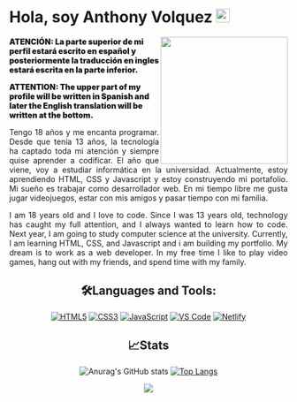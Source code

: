# Hola, soy Anthony Volquez <a target="_blank" rel="noopener noreferrer" href="https://camo.githubusercontent.com/e8e7b06ecf583bc040eb60e44eb5b8e0ecc5421320a92929ce21522dbc34c891/68747470733a2f2f6d656469612e67697068792e636f6d2f6d656469612f6876524a434c467a6361737252346961377a2f67697068792e676966"><img src="https://camo.githubusercontent.com/e8e7b06ecf583bc040eb60e44eb5b8e0ecc5421320a92929ce21522dbc34c891/68747470733a2f2f6d656469612e67697068792e636f6d2f6d656469612f6876524a434c467a6361737252346961377a2f67697068792e676966" width="25px" data-canonical-src="https://media.giphy.com/media/hvRJCLFzcasrR4ia7z/giphy.gif" style="max-width: 100%;"></a>

<a target="_blank" rel="noopener noreferrer" href="https://camo.githubusercontent.com/62da68eb62b1e5f175f7d1f0191dd89a653d7908feb22d37d4a0ab07365d6791/68747470733a2f2f6d656469612e67697068792e636f6d2f6d656469612f4d3967624264396e6244724f5475314d71782f67697068792e676966"><img align="right" src="https://camo.githubusercontent.com/62da68eb62b1e5f175f7d1f0191dd89a653d7908feb22d37d4a0ab07365d6791/68747470733a2f2f6d656469612e67697068792e636f6d2f6d656469612f4d3967624264396e6244724f5475314d71782f67697068792e676966" width="230" data-canonical-src="https://media.giphy.com/media/M9gbBd9nbDrOTu1Mqx/giphy.gif" style="max-width: 100%;"></a>

<strong style="font-weight:900;">ATENCIÓN: La parte superior de mi perfil estará escrito en español y posteriormente la traducción en ingles estará escrita en la parte inferior.<br>
  
ATTENTION: The upper part of my profile will be written in Spanish and later the English translation will be written at the bottom.</strong>

<p align="justify">Tengo 18 años y me encanta programar. Desde que tenía 13 años, la tecnología ha captado toda mi atención y siempre quise aprender a codificar. El año que viene, voy a estudiar informática en la universidad. Actualmente, estoy aprendiendo HTML, CSS y Javascript y estoy construyendo mi portafolio. Mi sueño es trabajar como desarrollador web. En mi tiempo libre me gusta jugar videojuegos, estar con mis amigos y pasar tiempo con mi familia.</p> 


<p align="justify">I am 18 years old and I love to code. Since I was 13 years old, technology has caught my full attention, and I always wanted to learn how to code. Next year, I am going to study computer science at the university. Currently, I am learning HTML, CSS, and Javascript and i am building my portfolio. My dream is to work as a web developer. In my free time I like to play video games, hang out with my friends, and spend time with my family.</p>

<h2 align="center"><g-emoji class="g-emoji" alias="hammer_and_wrench" fallback-src="https://github.githubassets.com/images/icons/emoji/unicode/1f6e0.png">🛠️</g-emoji>Languages and Tools:</h2>

<div align="center">
<a target="_blank" rel="noopener noreferrer" href="https://camo.githubusercontent.com/9a7c8c4ee62739436a191706be9f786a813dc377ce778522da198cb94874dc22/68747470733a2f2f696d672e736869656c64732e696f2f62616467652f2d48544d4c352d2532334534344432373f7374796c653d666c61742d737175617265266c6f676f3d68746d6c35266c6f676f436f6c6f723d666666666666"><img src="https://camo.githubusercontent.com/9a7c8c4ee62739436a191706be9f786a813dc377ce778522da198cb94874dc22/68747470733a2f2f696d672e736869656c64732e696f2f62616467652f2d48544d4c352d2532334534344432373f7374796c653d666c61742d737175617265266c6f676f3d68746d6c35266c6f676f436f6c6f723d666666666666" alt="HTML5" data-canonical-src="https://img.shields.io/badge/-HTML5-%23E44D27?style=flat-square&amp;logo=html5&amp;logoColor=ffffff" style="max-width: 100%;"></a>
<a target="_blank" rel="noopener noreferrer" href="https://camo.githubusercontent.com/19d98ab99fe0a1a5c00ef27920be3ada8548f2476877db0598960ac2a5f8788d/68747470733a2f2f696d672e736869656c64732e696f2f62616467652f2d435353332d2532333135373242363f7374796c653d666c61742d737175617265266c6f676f3d63737333"><img src="https://camo.githubusercontent.com/19d98ab99fe0a1a5c00ef27920be3ada8548f2476877db0598960ac2a5f8788d/68747470733a2f2f696d672e736869656c64732e696f2f62616467652f2d435353332d2532333135373242363f7374796c653d666c61742d737175617265266c6f676f3d63737333" alt="CSS3" data-canonical-src="https://img.shields.io/badge/-CSS3-%231572B6?style=flat-square&amp;logo=css3" style="max-width: 100%;"></a>
<a target="_blank" rel="noopener noreferrer" href="https://camo.githubusercontent.com/a1309b252e82434062012a8073fa9fc1416a96289b7ca11555577b9fbe1cf03e/68747470733a2f2f696d672e736869656c64732e696f2f62616467652f2d4a6176615363726970742d2532334637444631433f7374796c653d666c61742d737175617265266c6f676f3d6a617661736372697074266c6f676f436f6c6f723d303030303030266c6162656c436f6c6f723d25323346374446314326636f6c6f723d253233464643453541"><img src="https://camo.githubusercontent.com/a1309b252e82434062012a8073fa9fc1416a96289b7ca11555577b9fbe1cf03e/68747470733a2f2f696d672e736869656c64732e696f2f62616467652f2d4a6176615363726970742d2532334637444631433f7374796c653d666c61742d737175617265266c6f676f3d6a617661736372697074266c6f676f436f6c6f723d303030303030266c6162656c436f6c6f723d25323346374446314326636f6c6f723d253233464643453541" alt="JavaScript" data-canonical-src="https://img.shields.io/badge/-JavaScript-%23F7DF1C?style=flat-square&amp;logo=javascript&amp;logoColor=000000&amp;labelColor=%23F7DF1C&amp;color=%23FFCE5A" style="max-width: 100%;"></a>
<a target="_blank" rel="noopener noreferrer" href="https://camo.githubusercontent.com/88a225aa02d9df9e5caf4f6b34f6e24848f7a4e47af50c920e4fb3ec1314f025/68747470733a2f2f696d672e736869656c64732e696f2f62616467652f2d5653436f64652d2532333030374143433f7374796c653d666c61742d737175617265266c6f676f3d76697375616c2d73747564696f2d636f6465"><img src="https://camo.githubusercontent.com/88a225aa02d9df9e5caf4f6b34f6e24848f7a4e47af50c920e4fb3ec1314f025/68747470733a2f2f696d672e736869656c64732e696f2f62616467652f2d5653436f64652d2532333030374143433f7374796c653d666c61742d737175617265266c6f676f3d76697375616c2d73747564696f2d636f6465" alt="VS Code" data-canonical-src="https://img.shields.io/badge/-VSCode-%23007ACC?style=flat-square&amp;logo=visual-studio-code" style="max-width: 100%;"></a>
<a target="_blank" rel="noopener noreferrer" href="https://camo.githubusercontent.com/ee1f8efa669af5258733fc36705130a56fd7d8afc36f4aee553dd96aca4bac0a/68747470733a2f2f696d672e736869656c64732e696f2f62616467652f2d4e65746c6966792d2532333030433742373f7374796c653d666c61742d737175617265266c6f676f3d6e65746c696679266c6f676f436f6c6f723d666666666666"><img src="https://camo.githubusercontent.com/ee1f8efa669af5258733fc36705130a56fd7d8afc36f4aee553dd96aca4bac0a/68747470733a2f2f696d672e736869656c64732e696f2f62616467652f2d4e65746c6966792d2532333030433742373f7374796c653d666c61742d737175617265266c6f676f3d6e65746c696679266c6f676f436f6c6f723d666666666666" alt="Netlify" data-canonical-src="https://img.shields.io/badge/-Netlify-%2300C7B7?style=flat-square&amp;logo=netlify&amp;logoColor=ffffff" style="max-width: 100%;"></a>
 <div>

<h2 align="center"><g-emoji class="g-emoji" alias="chart_with_upwards_trend" fallback-src="https://github.githubassets.com/images/icons/emoji/unicode/1f4c8.png">📈</g-emoji>Stats</h2>


![Anurag's GitHub stats](https://github-readme-stats.vercel.app/api?username=Anthony-2003&show_icons=true&theme=tokyonight)
[![Top Langs](https://github-readme-stats.vercel.app/api/top-langs/?username=Anthony-2003)](https://github.com/Anthony-2003/github-readme-stats)
   
   <a href="https://github.com/MartinHeinz/MartinHeinz">
  <img align="center" src="https://camo.githubusercontent.com/6b924e66eec2a7cdd91d3df4bf837bb650e5f3e1156a40cec657af2fa070dae7/68747470733a2f2f6769746875622d726561646d652d73746174732e76657263656c2e6170702f6170692f746f702d6c616e67732f3f757365726e616d653d4d617274696e4865696e7a26686964653d6a6176612c68746d6c2c746578267469746c655f636f6c6f723d66666666666626746578745f636f6c6f723d6339636163632669636f6e5f636f6c6f723d3262626338612662675f636f6c6f723d316431663231266c616e67735f636f756e743d33" data-canonical-src="https://github-readme-stats.vercel.app/api/top-langs/?username=MartinHeinz&amp;hide=java,html,tex&amp;title_color=67E66A&amp;text_color=red;icon_color=2bbc8a&amp;bg_color=green;langs_count=3" style="max-width: 100%;">
</a>


   
   







